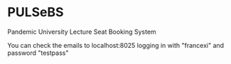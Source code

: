# PULSeBS
Pandemic University Lecture Seat Booking System

You can check the emails to localhost:8025 logging in with "francexi" and password "testpass"
